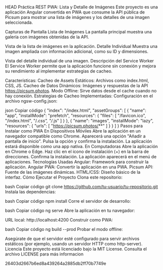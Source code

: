 HEAD
Práctica REST PWA: Lista y Detalle de Imágenes
Este proyecto es una aplicación Angular convertida en PWA que consume la API pública de Picsum para mostrar una lista de imágenes y los detalles de una imagen seleccionada.

Capturas de Pantalla
Lista de Imágenes
La pantalla principal muestra una galería con imágenes obtenidas de la API.

Vista de la lista de imágenes en la aplicación.
Detalle Individual
Muestra una imagen ampliada con información adicional, como su ID y dimensiones.

Vista del detalle individual de una imagen.
Descripción del Service Worker
El Service Worker permite que la aplicación funcione sin conexión y mejora su rendimiento al implementar estrategias de cacheo.

Características:
Cacheo de Assets Estáticos: Archivos como index.html, CSS, JS.
Cacheo de Datos Dinámicos: Imágenes y respuestas de la API https://picsum.photos.
Modo Offline: Sirve datos desde el cache cuando no hay conexión.
Estrategias de Cacheo Implementadas:
Configuración en el archivo ngsw-config.json:

json
Copiar código
{
  "index": "/index.html",
  "assetGroups": [
    {
      "name": "app",
      "installMode": "prefetch",
      "resources": {
        "files": [
          "/favicon.ico",
          "/index.html",
          "/*.css",
          "/*.js"
        ]
      }
    },
    {
      "name": "images",
      "installMode": "lazy",
      "resources": {
        "urls": [
          "https://picsum.photos/**"
        ]
      }
    }
  ]
}
Pasos para Instalar como PWA
En Dispositivos Móviles
Abre la aplicación en un navegador compatible como Chrome.
Aparecerá una opción "Añadir a pantalla de inicio".
Pulsa la opción y confirma la instalación.
La aplicación estará disponible como una app nativa.
En Computadoras
Abre la aplicación en Chrome o Edge.
Haz clic en el icono de instalación (+) en la barra de direcciones.
Confirma la instalación.
La aplicación aparecerá en el menú de aplicaciones.
Tecnologías Usadas
Angular: Framework para construir la aplicación.
Angular PWA: Convertir la aplicación en una PWA.
Picsum API: Fuente de las imágenes dinámicas.
HTML/CSS: Diseño básico de la interfaz.
Cómo Ejecutar el Proyecto
Clona este repositorio:

bash
Copiar código
git clone https://github.com/tu-usuario/tu-repositorio.git
Instala las dependencias:

bash
Copiar código
npm install
Corre el servidor de desarrollo:

bash
Copiar código
ng serve
Abre la aplicación en tu navegador:

URL local: http://localhost:4200
Construir como PWA:

bash
Copiar código
ng build --prod
Probar el modo offline:

Asegúrate de que el servidor esté configurado para servir archivos estáticos (por ejemplo, usando un servidor HTTP como http-server).
Licencia
Este proyecto está licenciado bajo la MIT License. Consulta el archivo LICENSE para más informacion

26403d2667b6ed8a439264a2885db2ff70b7749e
